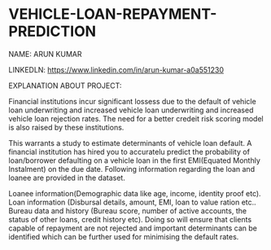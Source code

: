 # VEHICLE-LOAN-REPAYMENT-PREDICTION

NAME: ARUN KUMAR

LINKEDLN: https://www.linkedin.com/in/arun-kumar-a0a551230

EXPLANATION ABOUT PROJECT:

  Financial institutions incur significant lossess due to the default of vehicle loan underwriting and increased vehicle loan underwriting and increased vehicle loan rejection rates.  The need for a better credeit risk scoring model is also raised by these institutions.

This warrants a study to estimate determinants of vehicle loan default. A financial institution has hired you to accuratelu predict the probability of loan/borrower defaulting on a vehicle loan in the first EMI(Equated Monthly Instalment) on the due date.  Following information regarding the loan and loanee are provided  in the dataset.

Loanee information(Demographic data like age, income, identity proof etc). Loan information (Disbursal details, amount, EMI, loan to value ration etc..  Bureau data and history (Bureau score, number of active accounts, the status of other loans, credit history etc).  Doing so will ensure that clients capable of repayment are not rejected and important determinants can be identified which can be further used for minimising the default rates.

